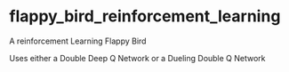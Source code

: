 # flappy_bird_reinforcement_learning

A reinforcement Learning Flappy Bird

Uses either a Double Deep Q Network or a Dueling Double Q Network